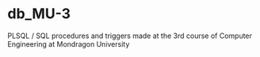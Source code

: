 # db_MU-3
PLSQL / SQL procedures and triggers made at the 3rd course of Computer Engineering at Mondragon University
